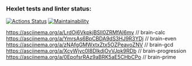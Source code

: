 ### Hexlet tests and linter status:

[![Actions Status](https://github.com/PxHA-source/frontend-project-44/actions/workflows/hexlet-check.yml/badge.svg)](https://github.com/PxHA-source/frontend-project-44/actions)
[![Maintainability](https://api.codeclimate.com/v1/badges/4fe8ffd14a71f7ed7534/maintainability)](https://codeclimate.com/github/PxHA-source/frontend-project-44/maintainability)

https://asciinema.org/a/LrdOj6VkpkjBSIl0ZRMfAI6my // brain-calc
https://asciinema.org/a/YmrsAs6BpCBDA9dS3HJ9R3YDj // brain-even
https://asciinema.org/a/zNAfgGMWxtxZtx5OZPeavoZNV // brain-gcd
https://asciinema.org/a/XcyWjyc0I8DlkdjOvVJpk9RDb // brain-progression
https://asciinema.org/a/0EpofsrRAz9aBRK5aE5CHbCPo // brain-prime
